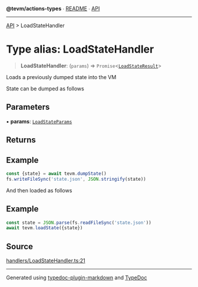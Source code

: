**@tevm/actions-types** ∙ [README](../README.md) ∙ [API](../API.md)

***

[API](../API.md) > LoadStateHandler

# Type alias: LoadStateHandler

> **LoadStateHandler**: (`params`) => `Promise`\<[`LoadStateResult`](LoadStateResult.md)\>

Loads a previously dumped state into the VM

State can be dumped as follows

## Parameters

▪ **params**: [`LoadStateParams`](LoadStateParams.md)

## Returns

## Example

```typescript
const {state} = await tevm.dumpState()
fs.writeFileSync('state.json', JSON.stringify(state))
```

And then loaded as follows

## Example

```typescript
const state = JSON.parse(fs.readFileSync('state.json'))
await tevm.loadState({state})
```

## Source

[handlers/LoadStateHandler.ts:21](https://github.com/evmts/tevm-monorepo/blob/main/packages/actions-types/src/handlers/LoadStateHandler.ts#L21)

***
Generated using [typedoc-plugin-markdown](https://www.npmjs.com/package/typedoc-plugin-markdown) and [TypeDoc](https://typedoc.org/)

